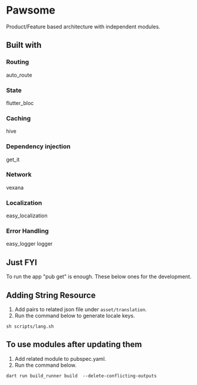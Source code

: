 # Pawsome
Product/Feature based architecture with independent modules.

## Built with
### Routing 
  auto_route
### State 
  flutter_bloc
### Caching
  hive
### Dependency injection
  get_it
### Network 
  vexana
### Localization
  easy_localization
### Error Handling
  easy_logger
  logger



## Just FYI
To run the app "pub get" is enough. These below ones for the development.
## Adding String Resource

1. Add pairs to related json file under `asset/translation`.
2. Run the command below to generate locale keys.

```
sh scripts/lang.sh
```


## To use modules after updating them

1. Add related module to pubspec.yaml.
2. Run the command below.

```
dart run build_runner build  --delete-conflicting-outputs
```

